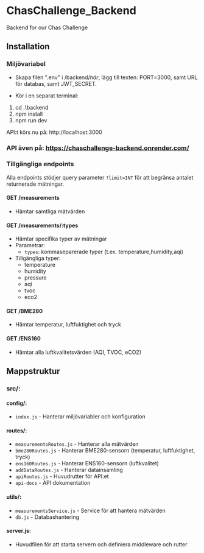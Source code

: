 # ChasChallenge_Backend

Backend for our Chas Challenge

## Installation

### Miljövariabel

- Skapa filen ".env" i /backend/_här_, lägg till texten: PORT=3000, samt URL för databas, samt JWT_SECRET.

- Kör i en separat terminal:

1. cd .\backend
2. npm install
3. npm run dev

API:t körs nu på: http://localhost:3000

### API även på: https://chaschallenge-backend.onrender.com/

### Tillgängliga endpoints

Alla endpoints stödjer query parameter `?limit=INT` för att begränsa antalet returnerade mätningar.

#### GET /measurements

- Hämtar samtliga mätvärden

#### GET /measurements/:types

- Hämtar specifika typer av mätningar
- Parametrar:
  - `types`: kommaseparerade typer (t.ex. temperature,humidity,aqi)
- Tillgängliga typer:
  - temperature
  - humidity
  - pressure
  - aqi
  - tvoc
  - eco2

#### GET /BME280

- Hämtar temperatur, luftfuktighet och tryck

#### GET /ENS160

- Hämtar alla luftkvalitetsvärden (AQI, TVOC, eCO2)

## Mappstruktur

### src/:

#### config/:

- `index.js` - Hanterar miljövariabler och konfiguration

#### routes/:

- `measurementsRoutes.js` - Hanterar alla mätvärden
- `bme280Routes.js` - Hanterar BME280-sensorn (temperatur, luftfuktighet, tryck)
- `ens160Routes.js` - Hanterar ENS160-sensorn (luftkvalitet)
- `addDataRoutes.js` - Hanterar datainsamling
- `apiRoutes.js` - Huvudrutter för API:et
- `api-docs` - API dokumentation

#### utils/:

- `measurementsService.js` - Service för att hantera mätvärden
- `db.js` - Databashantering

#### server.js:

- Huvudfilen för att starta servern och definiera middleware och rutter



